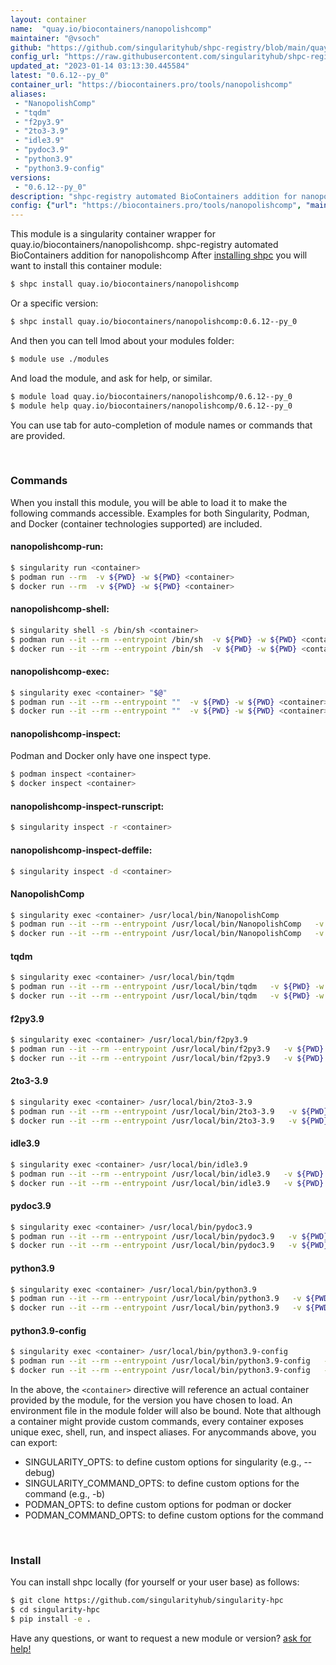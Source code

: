 ```yaml
---
layout: container
name:  "quay.io/biocontainers/nanopolishcomp"
maintainer: "@vsoch"
github: "https://github.com/singularityhub/shpc-registry/blob/main/quay.io/biocontainers/nanopolishcomp/container.yaml"
config_url: "https://raw.githubusercontent.com/singularityhub/shpc-registry/main/quay.io/biocontainers/nanopolishcomp/container.yaml"
updated_at: "2023-01-14 03:13:30.445584"
latest: "0.6.12--py_0"
container_url: "https://biocontainers.pro/tools/nanopolishcomp"
aliases:
 - "NanopolishComp"
 - "tqdm"
 - "f2py3.9"
 - "2to3-3.9"
 - "idle3.9"
 - "pydoc3.9"
 - "python3.9"
 - "python3.9-config"
versions:
 - "0.6.12--py_0"
description: "shpc-registry automated BioContainers addition for nanopolishcomp"
config: {"url": "https://biocontainers.pro/tools/nanopolishcomp", "maintainer": "@vsoch", "description": "shpc-registry automated BioContainers addition for nanopolishcomp", "latest": {"0.6.12--py_0": "sha256:4ab23729e764c954ea9b6cdca44b77bee7eeaad0441769186629f49ff60beaba"}, "tags": {"0.6.12--py_0": "sha256:4ab23729e764c954ea9b6cdca44b77bee7eeaad0441769186629f49ff60beaba"}, "docker": "quay.io/biocontainers/nanopolishcomp", "aliases": {"NanopolishComp": "/usr/local/bin/NanopolishComp", "tqdm": "/usr/local/bin/tqdm", "f2py3.9": "/usr/local/bin/f2py3.9", "2to3-3.9": "/usr/local/bin/2to3-3.9", "idle3.9": "/usr/local/bin/idle3.9", "pydoc3.9": "/usr/local/bin/pydoc3.9", "python3.9": "/usr/local/bin/python3.9", "python3.9-config": "/usr/local/bin/python3.9-config"}}
---
```


This module is a singularity container wrapper for quay.io/biocontainers/nanopolishcomp.
shpc-registry automated BioContainers addition for nanopolishcomp
After [installing shpc](#install) you will want to install this container module:


```bash
$ shpc install quay.io/biocontainers/nanopolishcomp
```

Or a specific version:

```bash
$ shpc install quay.io/biocontainers/nanopolishcomp:0.6.12--py_0
```

And then you can tell lmod about your modules folder:

```bash
$ module use ./modules
```

And load the module, and ask for help, or similar.

```bash
$ module load quay.io/biocontainers/nanopolishcomp/0.6.12--py_0
$ module help quay.io/biocontainers/nanopolishcomp/0.6.12--py_0
```

You can use tab for auto-completion of module names or commands that are provided.

<br>

### Commands

When you install this module, you will be able to load it to make the following commands accessible.
Examples for both Singularity, Podman, and Docker (container technologies supported) are included.

#### nanopolishcomp-run:

```bash
$ singularity run <container>
$ podman run --rm  -v ${PWD} -w ${PWD} <container>
$ docker run --rm  -v ${PWD} -w ${PWD} <container>
```

#### nanopolishcomp-shell:

```bash
$ singularity shell -s /bin/sh <container>
$ podman run --it --rm --entrypoint /bin/sh  -v ${PWD} -w ${PWD} <container>
$ docker run --it --rm --entrypoint /bin/sh  -v ${PWD} -w ${PWD} <container>
```

#### nanopolishcomp-exec:

```bash
$ singularity exec <container> "$@"
$ podman run --it --rm --entrypoint ""  -v ${PWD} -w ${PWD} <container> "$@"
$ docker run --it --rm --entrypoint ""  -v ${PWD} -w ${PWD} <container> "$@"
```

#### nanopolishcomp-inspect:

Podman and Docker only have one inspect type.

```bash
$ podman inspect <container>
$ docker inspect <container>
```

#### nanopolishcomp-inspect-runscript:

```bash
$ singularity inspect -r <container>
```

#### nanopolishcomp-inspect-deffile:

```bash
$ singularity inspect -d <container>
```


#### NanopolishComp

```bash
$ singularity exec <container> /usr/local/bin/NanopolishComp
$ podman run --it --rm --entrypoint /usr/local/bin/NanopolishComp   -v ${PWD} -w ${PWD} <container> -c " $@"
$ docker run --it --rm --entrypoint /usr/local/bin/NanopolishComp   -v ${PWD} -w ${PWD} <container> -c " $@"
```


#### tqdm

```bash
$ singularity exec <container> /usr/local/bin/tqdm
$ podman run --it --rm --entrypoint /usr/local/bin/tqdm   -v ${PWD} -w ${PWD} <container> -c " $@"
$ docker run --it --rm --entrypoint /usr/local/bin/tqdm   -v ${PWD} -w ${PWD} <container> -c " $@"
```


#### f2py3.9

```bash
$ singularity exec <container> /usr/local/bin/f2py3.9
$ podman run --it --rm --entrypoint /usr/local/bin/f2py3.9   -v ${PWD} -w ${PWD} <container> -c " $@"
$ docker run --it --rm --entrypoint /usr/local/bin/f2py3.9   -v ${PWD} -w ${PWD} <container> -c " $@"
```


#### 2to3-3.9

```bash
$ singularity exec <container> /usr/local/bin/2to3-3.9
$ podman run --it --rm --entrypoint /usr/local/bin/2to3-3.9   -v ${PWD} -w ${PWD} <container> -c " $@"
$ docker run --it --rm --entrypoint /usr/local/bin/2to3-3.9   -v ${PWD} -w ${PWD} <container> -c " $@"
```


#### idle3.9

```bash
$ singularity exec <container> /usr/local/bin/idle3.9
$ podman run --it --rm --entrypoint /usr/local/bin/idle3.9   -v ${PWD} -w ${PWD} <container> -c " $@"
$ docker run --it --rm --entrypoint /usr/local/bin/idle3.9   -v ${PWD} -w ${PWD} <container> -c " $@"
```


#### pydoc3.9

```bash
$ singularity exec <container> /usr/local/bin/pydoc3.9
$ podman run --it --rm --entrypoint /usr/local/bin/pydoc3.9   -v ${PWD} -w ${PWD} <container> -c " $@"
$ docker run --it --rm --entrypoint /usr/local/bin/pydoc3.9   -v ${PWD} -w ${PWD} <container> -c " $@"
```


#### python3.9

```bash
$ singularity exec <container> /usr/local/bin/python3.9
$ podman run --it --rm --entrypoint /usr/local/bin/python3.9   -v ${PWD} -w ${PWD} <container> -c " $@"
$ docker run --it --rm --entrypoint /usr/local/bin/python3.9   -v ${PWD} -w ${PWD} <container> -c " $@"
```


#### python3.9-config

```bash
$ singularity exec <container> /usr/local/bin/python3.9-config
$ podman run --it --rm --entrypoint /usr/local/bin/python3.9-config   -v ${PWD} -w ${PWD} <container> -c " $@"
$ docker run --it --rm --entrypoint /usr/local/bin/python3.9-config   -v ${PWD} -w ${PWD} <container> -c " $@"
```



In the above, the `<container>` directive will reference an actual container provided
by the module, for the version you have chosen to load. An environment file in the
module folder will also be bound. Note that although a container
might provide custom commands, every container exposes unique exec, shell, run, and
inspect aliases. For anycommands above, you can export:

 - SINGULARITY_OPTS: to define custom options for singularity (e.g., --debug)
 - SINGULARITY_COMMAND_OPTS: to define custom options for the command (e.g., -b)
 - PODMAN_OPTS: to define custom options for podman or docker
 - PODMAN_COMMAND_OPTS: to define custom options for the command

<br>

### Install

You can install shpc locally (for yourself or your user base) as follows:

```bash
$ git clone https://github.com/singularityhub/singularity-hpc
$ cd singularity-hpc
$ pip install -e .
```

Have any questions, or want to request a new module or version? [ask for help!](https://github.com/singularityhub/singularity-hpc/issues)